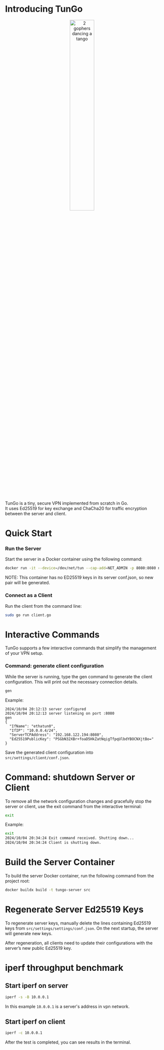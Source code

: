 # Introducing TunGo

<p align="center">
  <img 
alt="2 gophers dancing a tango"
src="https://i.ibb.co/K7yzDf6/DALL-E-2024-10-04-20-18-51-A-minimalist-logo-featuring-two-Go-language-mascots-dancing-tango-togethe.webp" width="40%"/>
</p>

TunGo is a tiny, secure VPN implemented from scratch in Go.  
It uses Ed25519 for key exchange and ChaCha20 for traffic encryption between the server and client.

# Quick Start

### Run the Server

Start the server in a Docker container using the following command:

```bash
docker run -it --device=/dev/net/tun --cap-add=NET_ADMIN -p 8080:8080 nlipatov/tungo:tungo-server
```
NOTE: This container has no ED25519 keys in its server conf.json, so new pair will be generated.

### Connect as a Client

Run the client from the command line:

```bash
sudo go run client.go
```

# Interactive Commands

TunGo supports a few interactive commands that simplify the management of your VPN setup.

### Command: generate client configuration

While the server is running, type the gen command to generate the client configuration.
This will print out the necessary connection details.
```bash
gen
```

Example:
```
2024/10/04 20:12:13 server configured
2024/10/04 20:12:13 server listening on port :8080
gen
{
  "IfName": "ethatun0",
  "IfIP": "10.0.0.4/24",
  "ServerTCPAddress": "192.168.122.194:8080",
  "Ed25519PublicKey": "PSGbN32XBr+foaD5HkZatNqigTfpqUlbdYBOCNXjtBo="
}
```

Save the generated client configuration into `src/settings/client/conf.json`.

# Command: shutdown Server or Client

To remove all the network configuration changes and gracefully stop the server or client, use the exit command from the interactive terminal:

```bash
exit
```

Example:
```bash
exit
2024/10/04 20:34:24 Exit command received. Shutting down...
2024/10/04 20:34:24 Client is shutting down.
```
# Build the Server Container

To build the server Docker container, run the following command from the project root:

```bash
docker buildx build -t tungo-server src
```

# Regenerate Server Ed25519 Keys

To regenerate server keys, manually delete the lines containing Ed25519 keys from `src/settings/settings/conf.json`.
On the next startup, the server will generate new keys.

After regeneration, all clients need to update their configurations with the server’s new public Ed25519 key.

# iperf throughput benchmark
## Start iperf on server
```bash
iperf -s -B 10.0.0.1
```
In this example `10.0.0.1` is a server's address in vpn network. 

## Start iperf on client
```bash
iperf -c 10.0.0.1
```

After the test is completed, you can see results in the terminal.
